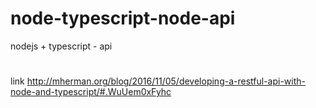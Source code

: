 # node-typescript-node-api
nodejs + typescript - api
#
link http://mherman.org/blog/2016/11/05/developing-a-restful-api-with-node-and-typescript/#.WuUem0xFyhc
